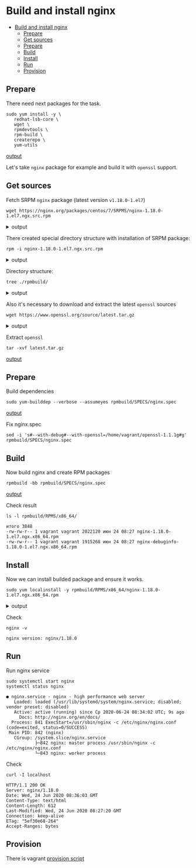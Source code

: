 # Build and install nginx

- [Build and install nginx](#build-and-install-nginx)
  - [Prepare](#prepare)
  - [Get sources](#get-sources)
  - [Prepare](#prepare-1)
  - [Build](#build)
  - [Install](#install)
  - [Run](#run)
  - [Provision](#provision)

## Prepare

There need next packages for the task.
```shell
sudo yum install -y \
   redhat-lsb-core \
   wget \
   rpmdevtools \
   rpm-build \
   createrepo \
   yum-utils
```
[output](./logs/install-necessary.log)

Let's take `nginx` package for example and build it with `openssl` support.


## Get sources

Fetch SRPM `nginx` package (latest version `v1.18.0-1.el7`)
```shell
wget https://nginx.org/packages/centos/7/SRPMS/nginx-1.18.0-1.el7.ngx.src.rpm
```
<details><summary>output</summary>
<p>

```log
--2020-06-21 18:10:56--  https://nginx.org/packages/centos/7/SRPMS/nginx-1.18.0-1.el7.ngx.src.rpm
Распознаётся nginx.org (nginx.org)... 62.210.92.35, 95.211.80.227, 2001:1af8:4060:a004:21::e3
Подключение к nginx.org (nginx.org)|62.210.92.35|:443... соединение установлено.
HTTP-запрос отправлен. Ожидание ответа... 200 OK
Длина: 1059854 (1,0M) [application/x-redhat-package-manager]
Сохранение в: «nginx-1.18.0-1.el7.ngx.src.rpm»

100%[========================================================================================================================>] 1 059 854   1,25MB/s   за 0,8s   

2020-06-21 18:10:57 (1,25 MB/s) - «nginx-1.18.0-1.el7.ngx.src.rpm» сохранён [1059854/1059854]
```
</p>
</details>

There created special directory structure with installation of SRPM package:
```shell
rpm -i nginx-1.18.0-1.el7.ngx.src.rpm
```
<details><summary>output</summary>
<p>

```log
предупреждение: nginx-1.18.0-1.el7.ngx.src.rpm: Заголовок V4 RSA/SHA1 Signature, key ID 7bd9bf62: NOKEY
предупреждение: пользователь builder не существует - используется root
предупреждение: группа builder не существует - используется root
предупреждение: пользователь builder не существует - используется root
предупреждение: группа builder не существует - используется root
предупреждение: пользователь builder не существует - используется root
предупреждение: группа builder не существует - используется root
предупреждение: пользователь builder не существует - используется root
предупреждение: группа builder не существует - используется root
предупреждение: пользователь builder не существует - используется root
предупреждение: группа builder не существует - используется root
предупреждение: пользователь builder не существует - используется root
предупреждение: группа builder не существует - используется root
предупреждение: пользователь builder не существует - используется root
предупреждение: группа builder не существует - используется root
предупреждение: пользователь builder не существует - используется root
предупреждение: группа builder не существует - используется root
предупреждение: пользователь builder не существует - используется root
предупреждение: группа builder не существует - используется root
предупреждение: пользователь builder не существует - используется root
предупреждение: группа builder не существует - используется root
предупреждение: пользователь builder не существует - используется root
предупреждение: группа builder не существует - используется root
предупреждение: пользователь builder не существует - используется root
предупреждение: группа builder не существует - используется root
предупреждение: пользователь builder не существует - используется root
предупреждение: группа builder не существует - используется root
предупреждение: пользователь builder не существует - используется root
предупреждение: группа builder не существует - используется root
```
</p>
</details>

Directory structure:
```shell
tree ./rpmbuild/
```
<details><summary>output</summary>
<p>

```log
./rpmbuild/
├── SOURCES
│   ├── COPYRIGHT
│   ├── logrotate
│   ├── nginx-1.18.0.tar.gz
│   ├── nginx.check-reload.sh
│   ├── nginx.conf
│   ├── nginx-debug.service
│   ├── nginx-debug.sysconf
│   ├── nginx.init.in
│   ├── nginx.service
│   ├── nginx.suse.logrotate
│   ├── nginx.sysconf
│   ├── nginx.upgrade.sh
│   └── nginx.vh.default.conf
└── SPECS
    └── nginx.spec

2 directories, 14 files
```
</p>
</details>

Also it's necessary to download and extract the latest `openssl` sources
```shell
wget https://www.openssl.org/source/latest.tar.gz
```
<details><summary>output</summary>
<p>

```log
--2020-06-21 18:25:49--  https://www.openssl.org/source/latest.tar.gz
Распознаётся www.openssl.org (www.openssl.org)... 104.75.67.249, 2a02:2d8:3:9b1::c1e, 2a02:2d8:3:9a8::c1e
Подключение к www.openssl.org (www.openssl.org)|104.75.67.249|:443... соединение установлено.
HTTP-запрос отправлен. Ожидание ответа... 302 Moved Temporarily
Адрес: https://www.openssl.org/source/openssl-1.1.1g.tar.gz [переход]
--2020-06-21 18:25:50--  https://www.openssl.org/source/openssl-1.1.1g.tar.gz
Повторное использование соединения с www.openssl.org:443.
HTTP-запрос отправлен. Ожидание ответа... 200 OK
Длина: 9801502 (9,3M) [application/x-gzip]
Сохранение в: «latest.tar.gz»

100%[========================================================================================================================>] 9 801 502   10,2MB/s   за 0,9s   

2020-06-21 18:25:51 (10,2 MB/s) - «latest.tar.gz» сохранён [9801502/9801502]
```
</p>
</details>

Extract `openssl`
```shell
tar -xvf latest.tar.gz
```
[output](./logs/extract-openssl.log)

## Prepare

Build dependencies
```shell
sudo yum-builddep --verbose --assumeyes rpmbuild/SPECS/nginx.spec
```
[output](./logs/builddep.log)

Fix nginx.spec
```shell
sed -i 's#--with-debug#--with-openssl=/home/vagrant/openssl-1.1.1g#g' rpmbuild/SPECS/nginx.spec
```

## Build

Now build nginx and create RPM packages
```shell
rpmbuild -bb rpmbuild/SPECS/nginx.spec
```
[output](./logs/rpmbuild.log)

Check result
```shell
ls -l rpmbuild/RPMS/x86_64/
```
```log
итого 3848
-rw-rw-r-- 1 vagrant vagrant 2022120 июн 24 08:27 nginx-1.18.0-1.el7.ngx.x86_64.rpm
-rw-rw-r-- 1 vagrant vagrant 1915268 июн 24 08:27 nginx-debuginfo-1.18.0-1.el7.ngx.x86_64.rpm
```

## Install

Now we can install builded package and ensure it works.
```shell
sudo yum localinstall -y rpmbuild/RPMS/x86_64/nginx-1.18.0-1.el7.ngx.x86_64.rpm 
```
<details><summary>output</summary>
<p>

```log
Загружены модули: fastestmirror
Проверка rpmbuild/RPMS/x86_64/nginx-1.18.0-1.el7.ngx.x86_64.rpm: 1:nginx-1.18.0-1.el7.ngx.x86_64
rpmbuild/RPMS/x86_64/nginx-1.18.0-1.el7.ngx.x86_64.rpm отмечен для установки
Разрешение зависимостей
--> Проверка сценария
---> Пакет nginx.x86_64 1:1.18.0-1.el7.ngx помечен для установки
--> Проверка зависимостей окончена

Зависимости определены

==================================================================================================================================================================
 Package                      Архитектура                   Версия                                    Репозиторий                                           Размер
==================================================================================================================================================================
Установка:
 nginx                        x86_64                        1:1.18.0-1.el7.ngx                        /nginx-1.18.0-1.el7.ngx.x86_64                        5.9 M

Итого за операцию
==================================================================================================================================================================
Установить  1 пакет

Общий размер: 5.9 M
Объем изменений: 5.9 M
Downloading packages:
Running transaction check
Running transaction test
Transaction test succeeded
Running transaction
  Установка   : 1:nginx-1.18.0-1.el7.ngx.x86_64                                                                                                               1/1 
----------------------------------------------------------------------

Thanks for using nginx!

Please find the official documentation for nginx here:
* http://nginx.org/en/docs/

Please subscribe to nginx-announce mailing list to get
the most important news about nginx:
* http://nginx.org/en/support.html

Commercial subscriptions for nginx are available on:
* http://nginx.com/products/

----------------------------------------------------------------------
  Проверка    : 1:nginx-1.18.0-1.el7.ngx.x86_64                                                                                                               1/1 

Установлено:
  nginx.x86_64 1:1.18.0-1.el7.ngx                                                                                                                                 

Выполнено!
```
</p>
</details>

Check
```shell
nginx -v
```
```log
nginx version: nginx/1.18.0
```

## Run

Run nginx service
```shell
sudo systemctl start nginx
systemctl status nginx
```
```log
● nginx.service - nginx - high performance web server
   Loaded: loaded (/usr/lib/systemd/system/nginx.service; disabled; vendor preset: disabled)
   Active: active (running) since Ср 2020-06-24 08:34:02 UTC; 9s ago
     Docs: http://nginx.org/en/docs/
  Process: 841 ExecStart=/usr/sbin/nginx -c /etc/nginx/nginx.conf (code=exited, status=0/SUCCESS)
 Main PID: 842 (nginx)
   CGroup: /system.slice/nginx.service
           ├─842 nginx: master process /usr/sbin/nginx -c /etc/nginx/nginx.conf
           └─843 nginx: worker process
```

Check
```shell
curl -I localhost
```
```log
HTTP/1.1 200 OK
Server: nginx/1.18.0
Date: Wed, 24 Jun 2020 08:36:03 GMT
Content-Type: text/html
Content-Length: 612
Last-Modified: Wed, 24 Jun 2020 08:27:20 GMT
Connection: keep-alive
ETag: "5ef30e68-264"
Accept-Ranges: bytes
```

## Provision

There is vagrant [provision script](./provision/1-nginx.sh)
